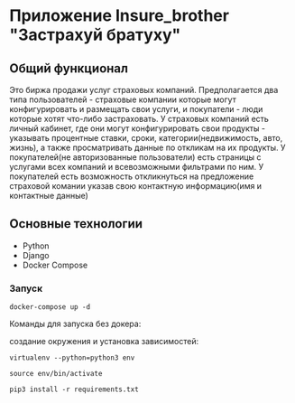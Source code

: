 # Приложение Insure_brother "Застрахуй братуху"

## Общий функционал
Это биржа продажи услуг страховых компаний.
Предполагается два типа пользователей - страховые компании которые могут конфигурировать и размещать свои услуги,
и покупатели - люди которые хотят что-либо застраховать.
У страховых компаний есть личный кабинет, где они могут конфигурировать свои продукты - указывать процентные ставки, сроки, категории(недвижимость, авто, жизнь),
а также просматривать данные по откликам на их продукты.
У покупателей(не авторизованные пользователи) есть страницы с услугами всех компаний и всевозможными фильтрами по ним.
У покупателей есть возможность откликнуться на предложение страховой комании указав свою контактную информацию(имя и контактные данные)

## Основные технологии
* Python
* Django
* Docker Compose

### Запуск

```docker-compose up -d```

Команды для запуска без докера:

создание окружения и установка зависимостей:

```virtualenv --python=python3 env```

```source env/bin/activate```

```pip3 install -r requirements.txt```
